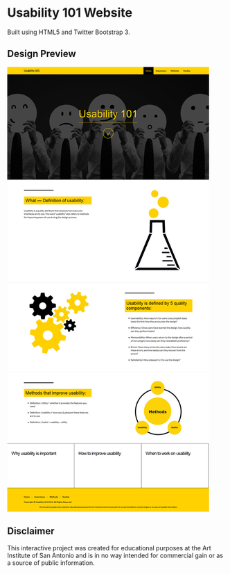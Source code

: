 # Usability 101 Website

Built using HTML5 and Twitter Bootstrap 3.

## Design Preview 

![The Design](/img/the_design.png)

## Disclaimer

This interactive project was created for educational purposes at the Art Institute of San Antonio and is in no way intended for commercial gain or as a source of public information.
